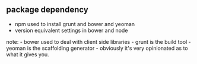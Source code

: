 ##  package dependency

- npm used to install grunt and bower and yeoman
- version equivalent settings in bower and node

note:
    - bower used to deal with client side libraries
    - grunt is the build tool
    - yeoman is the scaffolding generator - obviously it's very opinionated as to what it gives you.
